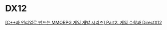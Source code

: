 # DX12
[[C++과 언리얼로 만드는 MMORPG 게임 개발 시리즈] Part2: 게임 수학과 DirectX12](https://www.inflearn.com/course/%EC%96%B8%EB%A6%AC%EC%96%BC-3d-mmorpg-2)
